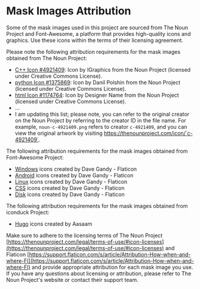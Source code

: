 # Mask Images Attribution

Some of the mask images used in this project are sourced from The Noun Project and Font-Awesome, a platform that provides high-quality icons and graphics. Use these icons within the terms of their licensing agreement.

Please note the following attribution requirements for the mask images obtained from The Noun Project:

- [C++ Icon #4921409](images/masks/Development/cplusplus.png): Icon by IGraphics from the Noun Project (licensed under Creative Commons License).
- [python Icon #1375869](images/masks/Development/python.png): Icon by Danil Polshin from the Noun Project (licensed under Creative Commons License).
- [html Icon #1174764](path/to/mask3.png): Icon by Designer Name from the Noun Project (licensed under Creative Commons License).
- ...
- I am updating this list; please note, you can refer to the original creator on the Noun Project by referring to the creator ID in the file name. For example, `noun-c-4921409.png` refers to creator `c-4921409`, and you can view the original artwork by visiting https://thenounproject.com/icon/`c-4921409`.


The following attribution requirements for the mask images obtained from Font-Awesome Project:
- [Windows](https://www.flaticon.com/free-icons/windows) icons created by Dave Gandy - Flaticon
- [Android](https://www.flaticon.com/free-icons/android) icons created by Dave Gandy - Flaticon
- [Linux](https://www.flaticon.com/free-icons/linux) icons created by Dave Gandy - Flaticon
- [CSS](https://www.flaticon.com/free-icons/css) icons created by Dave Gandy - Flaticon
- [Disk](https://www.flaticon.com/free-icons/disk) icons created by Dave Gandy - Flaticon

The following attribution requirements for the mask images obtained from iconduck Project: 
- [Hugo](https://iconduck.com/icons/919/hugo) icons created by Aasaam
   
Make sure to adhere to the licensing terms of The Noun Project [https://thenounproject.com/legal/terms-of-use/#icon-licenses](https://thenounproject.com/legal/terms-of-use/#icon-licenses) and Flaticon [https://support.flaticon.com/s/article/Attribution-How-when-and-where-FI](https://support.flaticon.com/s/article/Attribution-How-when-and-where-FI) and provide appropriate attribution for each mask image you use. If you have any questions about licensing or attribution, please refer to The Noun Project's website or contact their support team.

